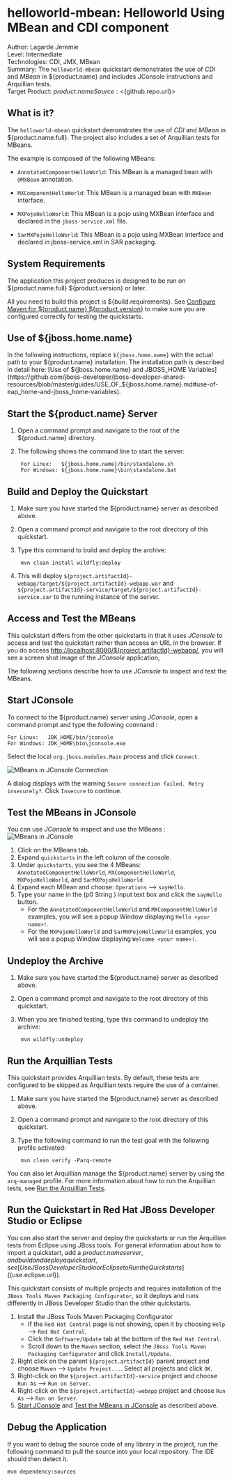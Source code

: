 # helloworld-mbean: Helloworld Using MBean and CDI component

Author: Lagarde Jeremie  
Level: Intermediate  
Technologies: CDI, JMX, MBean  
Summary: The `helloworld-mbean` quickstart demonstrates the use of *CDI* and *MBean* in ${product.name} and includes JConsole instructions and Arquillian tests.  
Target Product: ${product.name}  
Source: <${github.repo.url}>  

## What is it?

The `helloworld-mbean` quickstart demonstrates the use of *CDI* and *MBean* in ${product.name.full}. The project also includes a set of Arquillian tests for MBeans.

The example is composed of the following MBeans:

* `AnnotatedComponentHelloWorld`: This MBean is a managed bean with `@MXBean` annotation.

* `MXComponentHelloWorld`:  This MBean is a managed bean with `MXBean` interface.

* `MXPojoHelloWorld`:  This MBean is a pojo using MXBean interface and declared in the `jboss-service.xml` file.

* `SarMXPojoHelloWorld`:  This MBean is a pojo using MXBean interface and declared in jboss-service.xml in SAR packaging.


## System Requirements

The application this project produces is designed to be run on ${product.name.full} ${product.version} or later.

All you need to build this project is ${build.requirements}. See [Configure Maven for ${product.name} ${product.version}](https://github.com/jboss-developer/jboss-developer-shared-resources/blob/master/guides/CONFIGURE_MAVEN_JBOSS_EAP7.md#configure-maven-to-build-and-deploy-the-quickstarts) to make sure you are configured correctly for testing the quickstarts.


## Use of ${jboss.home.name}

In the following instructions, replace `${jboss.home.name}` with the actual path to your ${product.name} installation. The installation path is described in detail here: [Use of ${jboss.home.name} and JBOSS_HOME Variables](https://github.com/jboss-developer/jboss-developer-shared-resources/blob/master/guides/USE_OF_${jboss.home.name}.md#use-of-eap_home-and-jboss_home-variables).


## Start the ${product.name} Server

1. Open a command prompt and navigate to the root of the ${product.name} directory.
2. The following shows the command line to start the server:

        For Linux:   ${jboss.home.name}/bin/standalone.sh
        For Windows: ${jboss.home.name}\bin\standalone.bat


## Build and Deploy the Quickstart

1. Make sure you have started the ${product.name} server as described above.
2. Open a command prompt and navigate to the root directory of this quickstart.
3. Type this command to build and deploy the archive:

        mvn clean install wildfly:deploy

4. This will deploy `${project.artifactId}-webapp/target/${project.artifactId}-webapp.war` and `${project.artifactId}-service/target/${project.artifactId}-service.sar` to the running instance of the server.


## Access and Test the MBeans

This quickstart differs from the other quickstarts in that it uses _JConsole_ to access and test the quickstart rather than access an URL in the browser. If you do access <http://localhost:8080/${project.artifactId}-webapp/>, you will see a screen shot image of the _JConsole_ application,

The following sections describe how to use _JConsole_ to inspect and test the MBeans.

## Start JConsole

To connect to the ${product.name} server using _JConsole_, open a command prompt and type the following command :

    For Linux:   JDK_HOME/bin/jconsole
    For Windows: JDK_HOME\bin\jconsole.exe

Select the local `org.jboss.modules.Main` process and click `Connect`.

![MBeans in JConsole Connection](${project.artifactId}-webapp/src/main/webapp/jconsole_connection.png)

A dialog displays with the warning `Secure connection failed. Retry insecurely?`. Click `Insecure` to continue.

## Test the MBeans in JConsole

You can use _JConsole_ to inspect and use the MBeans :
![MBeans in JConsole](${project.artifactId}-webapp/src/main/webapp/jconsole.png)

1. Click on the MBeans tab.
2. Expand `quickstarts` in the left column of the console.
3. Under `quickstarts`, you see the 4 MBeans: `AnnotatedComponentHelloWorld`, `MXComponentHelloWorld`, `MXPojoHelloWorld`, and `SarMXPojoHelloWorld`
4. Expand each MBean and choose: `Operations` --> `sayHello`.
5. Type your name in the (p0 String ) input text box and click the `sayHello` button.
   * For the `AnnotatedComponentHelloWorld` and `MXComponentHelloWorld` examples, you will see a popup Window displaying `Hello <your name>!`.
   * For the `MXPojoHelloWorld` and `SarMXPojoHelloWorld` examples, you will see a popup Window displaying `Welcome <your name>!`.


## Undeploy the Archive

1. Make sure you have started the ${product.name} server as described above.
2. Open a command prompt and navigate to the root directory of this quickstart.
3. When you are finished testing, type this command to undeploy the archive:

        mvn wildfly:undeploy


## Run the Arquillian Tests

This quickstart provides Arquillian tests. By default, these tests are configured to be skipped as Arquillian tests require the use of a container.

1. Make sure you have started the ${product.name} server as described above.
2. Open a command prompt and navigate to the root directory of this quickstart.
3. Type the following command to run the test goal with the following profile activated:

        mvn clean verify -Parq-remote

You can also let Arquillian manage the ${product.name} server by using the `arq-managed` profile. For more information about how to run the Arquillian tests, see [Run the Arquillian Tests](https://github.com/jboss-developer/jboss-developer-shared-resources/blob/master/guides/RUN_ARQUILLIAN_TESTS.md#run-the-arquillian-tests).


## Run the Quickstart in Red Hat JBoss Developer Studio or Eclipse

You can also start the server and deploy the quickstarts or run the Arquillian tests from Eclipse using JBoss tools. For general information about how to import a quickstart, add a ${product.name} server, and build and deploy a quickstart, see [Use JBoss Developer Studio or Eclipse to Run the Quickstarts](${use.eclipse.url}).

This quickstart consists of multiple projects and requires installation of the `JBoss Tools Maven Packaging Configurator`, so it deploys and runs differently in JBoss Developer Studio than the other quickstarts.

1. Install the JBoss Tools Maven Packaging Configurator
    * If the `Red Hat Central` page is not showing, open it by choosing `Help` --> `Red Hat Central`.
    * Click the `Software/Update` tab at the bottom of the `Red Hat Central`.
    * Scroll down to the `Maven` section, select the `JBoss Tools Maven Packaging Configurator` and click `Install/Update`.
2. Right click on the parent `${project.artifactId}` parent project and choose `Maven` --> `Update Project...`. Select all projects and click `OK`.
3. Right-click on the `${project.artifactId}-service` project and choose `Run As` --> `Run on Server`.
4. Right-click on the `${project.artifactId}-webapp` project and choose `Run As` --> `Run on Server`.
5. [Start JConsole](#start-jconsole) and [Test the MBeans in JConsole](#test-the-mbeans-in-jconsole) as described above.

## Debug the Application

If you want to debug the source code of any library in the project, run the following command to pull the source into your local repository. The IDE should then detect it.

    mvn dependency:sources
